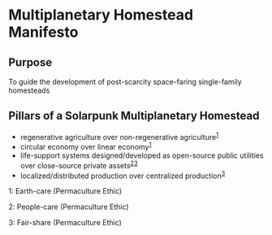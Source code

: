 # Multiplanetary Homestead Manifesto

## Purpose

To guide the development of post-scarcity space-faring single-family homesteads

## Pillars of a Solarpunk Multiplanetary Homestead

- regenerative agriculture over non-regenerative agriculture<sup>[1](#myfootnote1)</sup>
- circular economy over linear economy<sup>[1](#myfootnote1)</sup>
- life-support systems designed/developed as open-source public utilities over close-source private assets<sup>[2](#myfootnote2)</sup><sup>[3](#myfootnote3)</sup>
- localized/distributed production over centralized production<sup>[3](#myfootnote3)</sup>

<a name="myfootnote1">1</a>: Earth-care (Permaculture Ethic)

<a name="myfootnote2">2</a>: People-care (Permaculture Ethic)

<a name="myfootnote3">3</a>: Fair-share (Permaculture Ethic)
